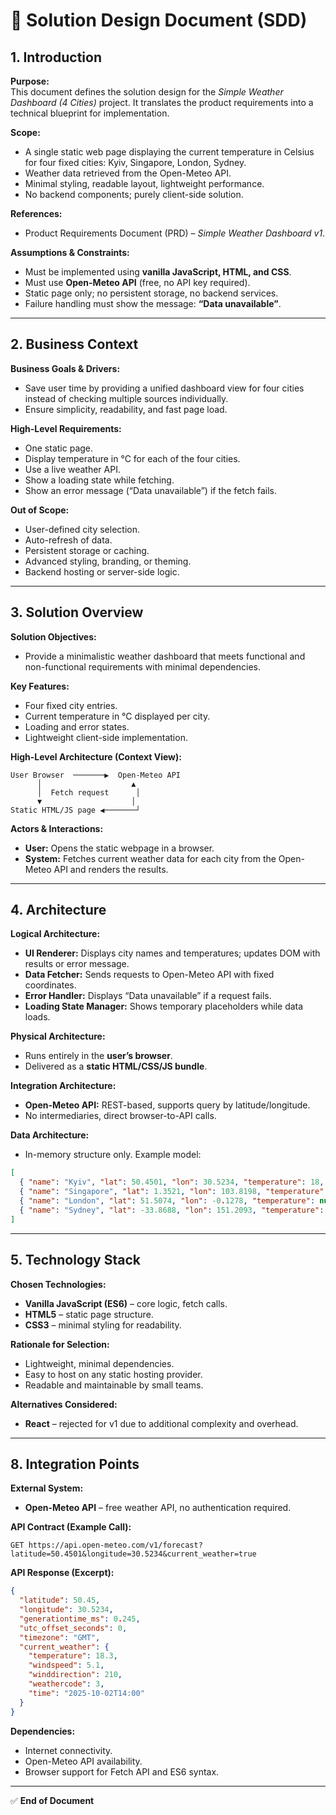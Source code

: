 # 📑 Solution Design Document (SDD)

## 1. Introduction
**Purpose:**  
This document defines the solution design for the *Simple Weather Dashboard (4 Cities)* project. It translates the product requirements into a technical blueprint for implementation.

**Scope:**  
- A single static web page displaying the current temperature in Celsius for four fixed cities: Kyiv, Singapore, London, Sydney.
- Weather data retrieved from the Open-Meteo API.
- Minimal styling, readable layout, lightweight performance.
- No backend components; purely client-side solution.

**References:**  
- Product Requirements Document (PRD) – *Simple Weather Dashboard v1*.

**Assumptions & Constraints:**  
- Must be implemented using **vanilla JavaScript, HTML, and CSS**.
- Must use **Open-Meteo API** (free, no API key required).
- Static page only; no persistent storage, no backend services.
- Failure handling must show the message: **“Data unavailable”**.

---

## 2. Business Context
**Business Goals & Drivers:**  
- Save user time by providing a unified dashboard view for four cities instead of checking multiple sources individually.
- Ensure simplicity, readability, and fast page load.

**High-Level Requirements:**  
- One static page.
- Display temperature in °C for each of the four cities.
- Use a live weather API.
- Show a loading state while fetching.
- Show an error message (“Data unavailable”) if the fetch fails.

**Out of Scope:**  
- User-defined city selection.
- Auto-refresh of data.
- Persistent storage or caching.
- Advanced styling, branding, or theming.
- Backend hosting or server-side logic.

---

## 3. Solution Overview
**Solution Objectives:**  
- Provide a minimalistic weather dashboard that meets functional and non-functional requirements with minimal dependencies.

**Key Features:**  
- Four fixed city entries.
- Current temperature in °C displayed per city.
- Loading and error states.
- Lightweight client-side implementation.

**High-Level Architecture (Context View):**  
```
User Browser  ───────▶  Open-Meteo API
      │                    ▲
      │  Fetch request      │
      ▼                    │
Static HTML/JS page ◀───────┘
```

**Actors & Interactions:**  
- **User:** Opens the static webpage in a browser.
- **System:** Fetches current weather data for each city from the Open-Meteo API and renders the results.

---

## 4. Architecture
**Logical Architecture:**  
- **UI Renderer:** Displays city names and temperatures; updates DOM with results or error message.
- **Data Fetcher:** Sends requests to Open-Meteo API with fixed coordinates.
- **Error Handler:** Displays “Data unavailable” if a request fails.
- **Loading State Manager:** Shows temporary placeholders while data loads.

**Physical Architecture:**  
- Runs entirely in the **user’s browser**.
- Delivered as a **static HTML/CSS/JS bundle**.

**Integration Architecture:**  
- **Open-Meteo API:** REST-based, supports query by latitude/longitude.
- No intermediaries, direct browser-to-API calls.

**Data Architecture:**  
- In-memory structure only. Example model:
```json
[
  { "name": "Kyiv", "lat": 50.4501, "lon": 30.5234, "temperature": 18, "status": "ok" },
  { "name": "Singapore", "lat": 1.3521, "lon": 103.8198, "temperature": 32, "status": "ok" },
  { "name": "London", "lat": 51.5074, "lon": -0.1278, "temperature": null, "status": "error" },
  { "name": "Sydney", "lat": -33.8688, "lon": 151.2093, "temperature": 24, "status": "ok" }
]
```

---

## 5. Technology Stack
**Chosen Technologies:**  
- **Vanilla JavaScript (ES6)** – core logic, fetch calls.
- **HTML5** – static page structure.
- **CSS3** – minimal styling for readability.

**Rationale for Selection:**  
- Lightweight, minimal dependencies.
- Easy to host on any static hosting provider.
- Readable and maintainable by small teams.

**Alternatives Considered:**  
- **React** – rejected for v1 due to additional complexity and overhead.

---

## 8. Integration Points
**External System:**  
- **Open-Meteo API** – free weather API, no authentication required.

**API Contract (Example Call):**  
```
GET https://api.open-meteo.com/v1/forecast?latitude=50.4501&longitude=30.5234&current_weather=true
```

**API Response (Excerpt):**  
```json
{
  "latitude": 50.45,
  "longitude": 30.5234,
  "generationtime_ms": 0.245,
  "utc_offset_seconds": 0,
  "timezone": "GMT",
  "current_weather": {
    "temperature": 18.3,
    "windspeed": 5.1,
    "winddirection": 210,
    "weathercode": 3,
    "time": "2025-10-02T14:00"
  }
}
```

**Dependencies:**  
- Internet connectivity.
- Open-Meteo API availability.
- Browser support for Fetch API and ES6 syntax.

---

✅ **End of Document**

